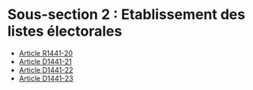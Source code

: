 # Sous-section 2 : Etablissement des listes électorales

* [Article R1441-20](./LEGIARTI000018536567.md)
* [Article D1441-21](./LEGIARTI000018536565.md)
* [Article D1441-22](./LEGIARTI000018536563.md)
* [Article D1441-23](./LEGIARTI000018536561.md)
